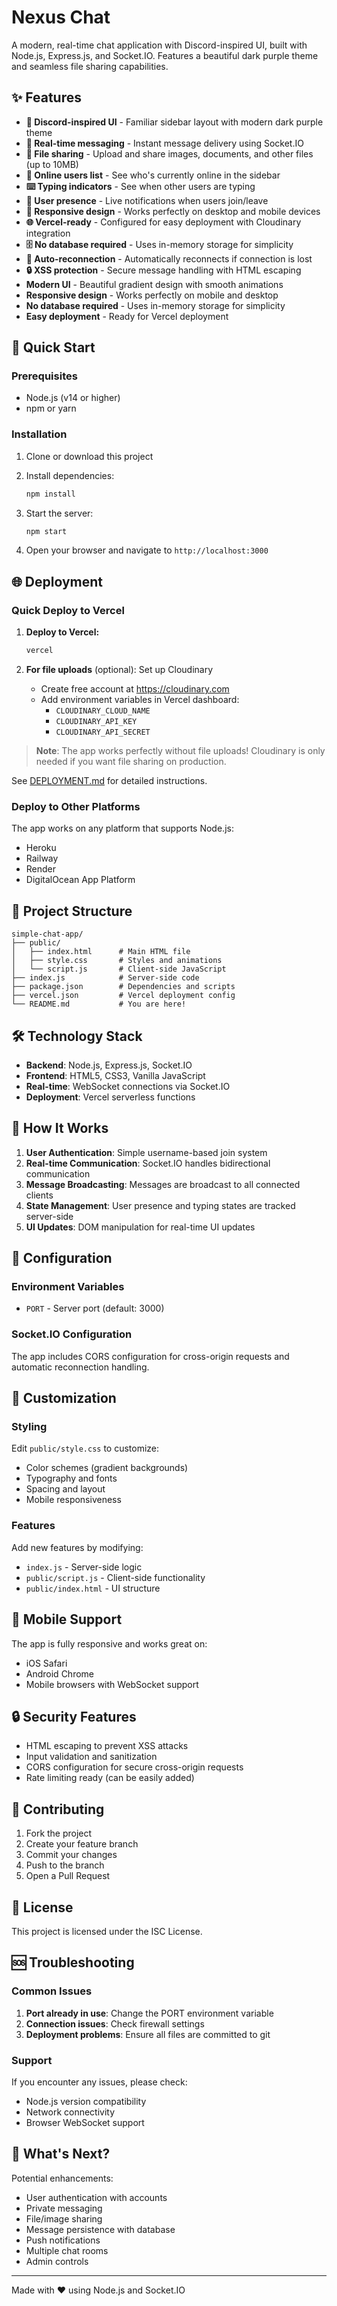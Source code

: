 # Nexus Chat

A modern, real-time chat application with Discord-inspired UI, built with Node.js, Express.js, and Socket.IO. Features a beautiful dark purple theme and seamless file sharing capabilities.

## ✨ Features

- **🎨 Discord-inspired UI** - Familiar sidebar layout with modern dark purple theme
- **💬 Real-time messaging** - Instant message delivery using Socket.IO
- **📎 File sharing** - Upload and share images, documents, and other files (up to 10MB)
- **👥 Online users list** - See who's currently online in the sidebar
- **⌨️ Typing indicators** - See when other users are typing
- **🔔 User presence** - Live notifications when users join/leave
- **📱 Responsive design** - Works perfectly on desktop and mobile devices
- **🌐 Vercel-ready** - Configured for easy deployment with Cloudinary integration
- **🗄️ No database required** - Uses in-memory storage for simplicity
- **🔄 Auto-reconnection** - Automatically reconnects if connection is lost
- **🔒 XSS protection** - Secure message handling with HTML escaping
- **Modern UI** - Beautiful gradient design with smooth animations
- **Responsive design** - Works perfectly on mobile and desktop
- **No database required** - Uses in-memory storage for simplicity
- **Easy deployment** - Ready for Vercel deployment

## 🚀 Quick Start

### Prerequisites

- Node.js (v14 or higher)
- npm or yarn

### Installation

1. Clone or download this project
2. Install dependencies:
   ```bash
   npm install
   ```

3. Start the server:
   ```bash
   npm start
   ```

4. Open your browser and navigate to `http://localhost:3000`

## 🌐 Deployment

### Quick Deploy to Vercel

1. **Deploy to Vercel:**
   ```bash
   vercel
   ```

2. **For file uploads** (optional): Set up Cloudinary
   - Create free account at https://cloudinary.com
   - Add environment variables in Vercel dashboard:
     - `CLOUDINARY_CLOUD_NAME`
     - `CLOUDINARY_API_KEY`
     - `CLOUDINARY_API_SECRET`

> **Note**: The app works perfectly without file uploads! Cloudinary is only needed if you want file sharing on production.

See [DEPLOYMENT.md](./DEPLOYMENT.md) for detailed instructions.

### Deploy to Other Platforms

The app works on any platform that supports Node.js:
- Heroku
- Railway
- Render
- DigitalOcean App Platform

## 📁 Project Structure

```
simple-chat-app/
├── public/
│   ├── index.html      # Main HTML file
│   ├── style.css       # Styles and animations
│   └── script.js       # Client-side JavaScript
├── index.js            # Server-side code
├── package.json        # Dependencies and scripts
├── vercel.json         # Vercel deployment config
└── README.md           # You are here!
```

## 🛠️ Technology Stack

- **Backend**: Node.js, Express.js, Socket.IO
- **Frontend**: HTML5, CSS3, Vanilla JavaScript
- **Real-time**: WebSocket connections via Socket.IO
- **Deployment**: Vercel serverless functions

## 🎯 How It Works

1. **User Authentication**: Simple username-based join system
2. **Real-time Communication**: Socket.IO handles bidirectional communication
3. **Message Broadcasting**: Messages are broadcast to all connected clients
4. **State Management**: User presence and typing states are tracked server-side
5. **UI Updates**: DOM manipulation for real-time UI updates

## 🔧 Configuration

### Environment Variables

- `PORT` - Server port (default: 3000)

### Socket.IO Configuration

The app includes CORS configuration for cross-origin requests and automatic reconnection handling.

## 🎨 Customization

### Styling

Edit `public/style.css` to customize:
- Color schemes (gradient backgrounds)
- Typography and fonts
- Spacing and layout
- Mobile responsiveness

### Features

Add new features by modifying:
- `index.js` - Server-side logic
- `public/script.js` - Client-side functionality
- `public/index.html` - UI structure

## 📱 Mobile Support

The app is fully responsive and works great on:
- iOS Safari
- Android Chrome
- Mobile browsers with WebSocket support

## 🔒 Security Features

- HTML escaping to prevent XSS attacks
- Input validation and sanitization
- CORS configuration for secure cross-origin requests
- Rate limiting ready (can be easily added)

## 🤝 Contributing

1. Fork the project
2. Create your feature branch
3. Commit your changes
4. Push to the branch
5. Open a Pull Request

## 📄 License

This project is licensed under the ISC License.

## 🆘 Troubleshooting

### Common Issues

1. **Port already in use**: Change the PORT environment variable
2. **Connection issues**: Check firewall settings
3. **Deployment problems**: Ensure all files are committed to git

### Support

If you encounter any issues, please check:
- Node.js version compatibility
- Network connectivity
- Browser WebSocket support

## 🎉 What's Next?

Potential enhancements:
- User authentication with accounts
- Private messaging
- File/image sharing
- Message persistence with database
- Push notifications
- Multiple chat rooms
- Admin controls

---

Made with ❤️ using Node.js and Socket.IO
